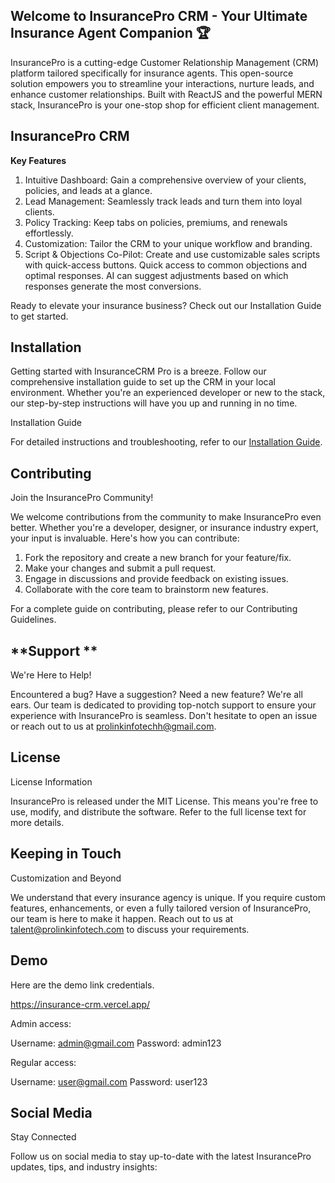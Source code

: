 ## **Welcome to InsurancePro CRM - Your Ultimate Insurance Agent Companion 🏆**

InsurancePro is a cutting-edge Customer Relationship Management (CRM) platform tailored specifically for insurance agents. This open-source solution empowers you to streamline your interactions, nurture leads, and enhance customer relationships. Built with ReactJS and the powerful MERN stack, InsurancePro is your one-stop shop for efficient client management.

## **InsurancePro CRM**

**Key Features**

1. Intuitive Dashboard: Gain a comprehensive overview of your clients, policies, and leads at a glance.
2. Lead Management: Seamlessly track leads and turn them into loyal clients.
3. Policy Tracking: Keep tabs on policies, premiums, and renewals effortlessly.
4. Customization: Tailor the CRM to your unique workflow and branding.
5. Script & Objections Co-Pilot: Create and use customizable sales scripts with quick-access buttons. Quick access to common objections and optimal responses. AI can suggest adjustments based on which responses generate the most conversions.

Ready to elevate your insurance business? Check out our Installation Guide to get started.

## **Installation**

Getting started with InsuranceCRM Pro is a breeze. Follow our comprehensive installation guide to set up the CRM in your local environment. Whether you're an experienced developer or new to the stack, our step-by-step instructions will have you up and running in no time.

Installation Guide

For detailed instructions and troubleshooting, refer to our [Installation Guide](https://github.com/prolinkinfo/RealEstateCRM/wiki/InsurancePro-CRM-Installation-Guide).

## **Contributing**

Join the InsurancePro Community!

We welcome contributions from the community to make InsurancePro even better. Whether you're a developer, designer, or insurance industry expert, your input is invaluable. Here's how you can contribute:

1. Fork the repository and create a new branch for your feature/fix.
2. Make your changes and submit a pull request.
3. Engage in discussions and provide feedback on existing issues.
4. Collaborate with the core team to brainstorm new features.

For a complete guide on contributing, please refer to our Contributing Guidelines.

## **Support **
We're Here to Help!

Encountered a bug? Have a suggestion? Need a new feature? We're all ears. Our team is dedicated to providing top-notch support to ensure your experience with InsurancePro is seamless. Don't hesitate to open an issue or reach out to us at prolinkinfotechh@gmail.com.

## **License**

License Information

InsurancePro is released under the MIT License. This means you're free to use, modify, and distribute the software. Refer to the full license text for more details.

## **Keeping in Touch**

Customization and Beyond

We understand that every insurance agency is unique. If you require custom features, enhancements, or even a fully tailored version of InsurancePro, our team is here to make it happen. Reach out to us at talent@prolinkinfotech.com to discuss your requirements.

## **Demo**

Here are the demo link credentials.

https://insurance-crm.vercel.app/

Admin access: 

Username: admin@gmail.com 
Password: admin123

Regular access: 

Username: user@gmail.com 
Password: user123

## **Social Media**

Stay Connected

Follow us on social media to stay up-to-date with the latest InsurancePro updates, tips, and industry insights:
